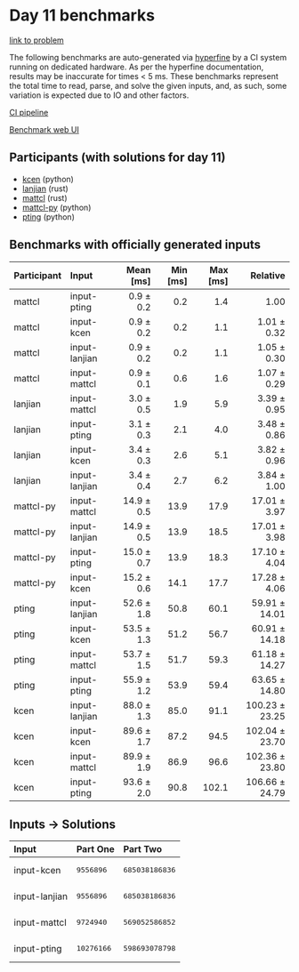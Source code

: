 # Day 11 benchmarks

[link to problem](https://adventofcode.com/2023/day/11)

The following benchmarks are auto-generated via
[hyperfine](https://github.com/sharkdp/hyperfine) by a CI system running on
dedicated hardware. As per the hyperfine documentation, results may be
inaccurate for times < 5 ms. These benchmarks represent the total time to read,
parse, and solve the given inputs, and, as such, some variation is expected due
to IO and other factors.

[CI pipeline](http://ci.papercode.net:8080/teams/main/pipelines/aoc2023)

[Benchmark web UI](https://aoc.ancalagon.black)


## Participants (with solutions for day 11)

- [kcen](https://github.com/kcen/aoc2023) (python)
- [lanjian](https://github.com/lanjian/aoc-2023) (rust)
- [mattcl](https://github.com/mattcl/aoc2023) (rust)
- [mattcl-py](https://github.com/mattcl/aoc2023-py) (python)
- [pting](https://github.com/pting/aoc2023) (python)


## Benchmarks with officially generated inputs

| Participant | Input | Mean [ms] | Min [ms] | Max [ms] | Relative |
|:---|:---|---:|---:|---:|---:|
| mattcl | input-pting | 0.9 ± 0.2 | 0.2 | 1.4 | 1.00 |
| mattcl | input-kcen | 0.9 ± 0.2 | 0.2 | 1.1 | 1.01 ± 0.32 |
| mattcl | input-lanjian | 0.9 ± 0.2 | 0.2 | 1.1 | 1.05 ± 0.30 |
| mattcl | input-mattcl | 0.9 ± 0.1 | 0.6 | 1.6 | 1.07 ± 0.29 |
| lanjian | input-mattcl | 3.0 ± 0.5 | 1.9 | 5.9 | 3.39 ± 0.95 |
| lanjian | input-pting | 3.1 ± 0.3 | 2.1 | 4.0 | 3.48 ± 0.86 |
| lanjian | input-kcen | 3.4 ± 0.3 | 2.6 | 5.1 | 3.82 ± 0.96 |
| lanjian | input-lanjian | 3.4 ± 0.4 | 2.7 | 6.2 | 3.84 ± 1.00 |
| mattcl-py | input-mattcl | 14.9 ± 0.5 | 13.9 | 17.9 | 17.01 ± 3.97 |
| mattcl-py | input-lanjian | 14.9 ± 0.5 | 13.9 | 18.5 | 17.01 ± 3.98 |
| mattcl-py | input-pting | 15.0 ± 0.7 | 13.9 | 18.3 | 17.10 ± 4.04 |
| mattcl-py | input-kcen | 15.2 ± 0.6 | 14.1 | 17.7 | 17.28 ± 4.06 |
| pting | input-lanjian | 52.6 ± 1.8 | 50.8 | 60.1 | 59.91 ± 14.01 |
| pting | input-kcen | 53.5 ± 1.3 | 51.2 | 56.7 | 60.91 ± 14.18 |
| pting | input-mattcl | 53.7 ± 1.5 | 51.7 | 59.3 | 61.18 ± 14.27 |
| pting | input-pting | 55.9 ± 1.2 | 53.9 | 59.4 | 63.65 ± 14.80 |
| kcen | input-lanjian | 88.0 ± 1.3 | 85.0 | 91.1 | 100.23 ± 23.25 |
| kcen | input-kcen | 89.6 ± 1.7 | 87.2 | 94.5 | 102.04 ± 23.70 |
| kcen | input-mattcl | 89.9 ± 1.9 | 86.9 | 96.6 | 102.36 ± 23.80 |
| kcen | input-pting | 93.6 ± 2.0 | 90.8 | 102.1 | 106.66 ± 24.79 |


## Inputs -> Solutions

| Input | Part One | Part Two |
|:---|:---|:---|
|input-kcen|<pre>9556896</pre>|<pre>685038186836</pre>|
|input-lanjian|<pre>9556896</pre>|<pre>685038186836</pre>|
|input-mattcl|<pre>9724940</pre>|<pre>569052586852</pre>|
|input-pting|<pre>10276166</pre>|<pre>598693078798</pre>|